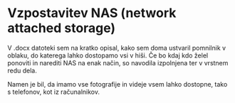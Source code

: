 # Vzpostavitev NAS (network attached storage)
V .docx datoteki sem na kratko opisal, kako sem doma ustvaril pomnilnik v oblaku, do katerega lahko dostopamo vsi v hiši. Če bo kdaj kdo želel ponoviti in narediti NAS na enak način, so navodila izpolnjena ter v vrstnem redu dela.

Namen je bil, da imamo vse fotografije in videje vsem lahko dostopne, tako s telefonov, kot iz računalnikov.

